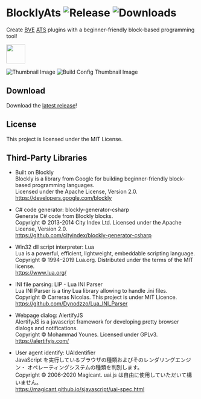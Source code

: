 # BlocklyAts ![Release](https://img.shields.io/github/v/release/zbx1425/blocklyats) ![Downloads](https://img.shields.io/github/downloads/zbx1425/blocklyats/total)
Create [BVE](http://www.bvets.net) [ATS](http://bvets.net/en/edit/formats/vehicle/ats.html) plugins with a beginner-friendly block-based programming tool!

<img src="https://s3.ax1x.com/2021/01/17/ssWOYD.png" height="50px" />

![Thumbnail Image](https://s3.ax1x.com/2021/01/17/ssW6e0.png)
![Build Config Thumbnail Image](https://s3.ax1x.com/2021/01/17/ssWRFU.png)

## Download
Download the [latest release](https://github.com/zbx1425/BlocklyAts/releases/latest)!

## License
This project is licensed under the MIT License.

## Third-Party Libraries
- Built on Blockly  
Blockly is a library from Google for building beginner-friendly block-based programming languages.  
Licensed under the Apache License, Version 2.0.  
https://developers.google.com/blockly

- C# code generator: blockly-generator-csharp  
Generate C# code from Blockly blocks.  
Copyright © 2013-2014 City Index Ltd. Licensed under the Apache License, Version 2.0.  
https://github.com/cityindex/blockly-generator-csharp

- Win32 dll script interpreter: Lua  
Lua is a powerful, efficient, lightweight, embeddable scripting language.  
Copyright © 1994–2019 Lua.org. Distributed under the terms of the MIT license.  
https://www.lua.org/

- INI file parsing: LIP - Lua INI Parser  
Lua INI Parser is a tiny Lua library allowing to handle .ini files.  
Copyright © Carreras Nicolas. This project is under MIT Licence.  
https://github.com/Dynodzzo/Lua_INI_Parser

- Webpage dialog: AlertifyJS  
AlertifyJS is a javascript framework for developing pretty browser dialogs and notifications.  
Copyright © Mohammad Younes. Licensed under GPLv3.  
https://alertifyjs.com/

- User agent identify: UAIdentifier  
JavaScript を実行しているブラウザの種類およびそのレンダリングエンジン・ オペレーティングシステムの種類を判別します。  
Copyright © 2006-2020 Magicant. uai.js は自由に使用していただいて構いません。  
https://magicant.github.io/sjavascript/uai-spec.html
